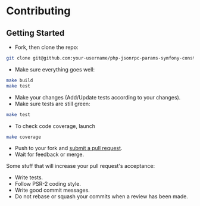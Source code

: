 # Contributing

## Getting Started
 * Fork, then clone the repo:
```bash
git clone git@github.com:your-username/php-jsonrpc-params-symfony-constraint-doc-sdk.git
````

 * Make sure everything goes well:
```bash
make build
make test
```

 * Make your changes (Add/Update tests according to your changes).
 * Make sure tests are still green:
```bash
make test
```

 * To check code coverage, launch
```bash
make coverage
```

 * Push to your fork and [submit a pull request](https://github.com/yoanm/php-jsonrpc-params-symfony-constraint-doc-sdk/compare/).
 * Wait for feedback or merge.

  Some stuff that will increase your pull request's acceptance:
   * Write tests.
   * Follow PSR-2 coding style.
   * Write good commit messages.
   * Do not rebase or squash your commits when a review has been made.
